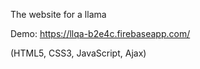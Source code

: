 The website for a llama 

Demo: https://llqa-b2e4c.firebaseapp.com/

(HTML5, CSS3, JavaScript, Ajax)
